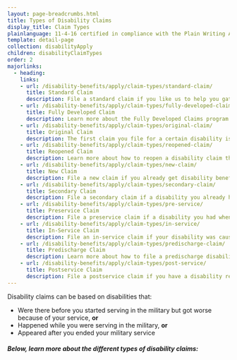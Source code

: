 ```yaml
---
layout: page-breadcrumbs.html
title: Types of Disability Claims
display_title: Claim Types
plainlanguage: 11-4-16 certified in compliance with the Plain Writing Act
template: detail-page
collection: disabilityApply
children: disabilityClaimTypes
order: 2
majorlinks:
  - heading:
    links:
    - url: /disability-benefits/apply/claim-types/standard-claim/
      title: Standard Claim 
      description: File a standard claim if you like us to help you gather evidence to support your disability claim.
    - url: /disability-benefits/apply/claim-types/fully-developed-claim/
      title: Fully Developed Claim 
      description: Learn more about the Fully Developed Claims program in which you send in all evidence when you file your claim.
    - url: /disability-benefits/apply/claim-types/original-claim/
      title: Original Claim 
      description: The first claim you file for a certain disability is known as the original claim. 
    - url: /disability-benefits/apply/claim-types/reopened-claim/
      title: Reopened Claim
      description: Learn more about how to reopen a disability claim that was denied in the past. 
    - url: /disability-benefits/apply/claim-types/new-claim/
      title: New Claim
      description: File a new claim if you already get disability benefits, but think you might qualify for more.
    - url: /disability-benefits/apply/claim-types/secondary-claim/
      title: Secondary Claim
      description: File a secondary claim if a disability you already have causes, or makes worse, another disability.
    - url: /disability-benefits/apply/claim-types/pre-service/
      title: Preservice Claim
      description: File a preservice claim if a disability you had when you started military service got worse because of your service.
    - url: /disability-benefits/apply/claim-types/in-service/
      title: In-Service Claim
      description: File an in-service claim if your disability was cause by an injury or illness you got while in the line of duty.
    - url: /disability-benefits/apply/claim-types/predischarge-claim/
      title: Predischarge Claim
      description: Learn more about how to file a predischarge disability claim up to 180 days before you leave the military.
    - url: /disability-benefits/apply/claim-types/post-service/
      title: Postservice Claim
      description: File a postservice claim if you have a disability related to military service that didn't appear until after you ended your service.
---
```


<div class="va-introtext">

Disability claims can be based on disabilities that:

</div>

- Were there before you started serving in the military but got worse because of your service, **or**
- Happened while you were serving in the military, **or**
- Appeared after you ended your military service

##### Below, learn more about the different types of disability claims:
